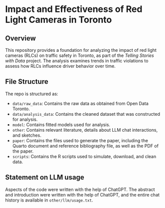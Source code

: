 # **Impact and Effectiveness of Red Light Cameras in Toronto**

## **Overview**

This repository provides a foundation for analyzing the impact of red light cameras (RLCs) on traffic safety in Toronto, as part of the *Telling Stories with Data* project. The analysis examines trends in traffic violations to assess how RLCs influence driver behavior over time.

## **File Structure**

The repo is structured as:

- `data/raw_data`: Contains the raw data as obtained from Open Data Toronto.
- `data/analysis_data`: Contains the cleaned dataset that was constructed for analysis.
- `model`: Contains fitted models used for analysis.
- `other`: Contains relevant literature, details about LLM chat interactions, and sketches.
- `paper`: Contains the files used to generate the paper, including the Quarto document and reference bibliography file, as well as the PDF of the paper.
- `scripts`: Contains the R scripts used to simulate, download, and clean data.

## **Statement on LLM usage**

Aspects of the code were written with the help of ChatGPT. The abstract and introduction were written with the help of ChatGPT, and the entire chat history is available in `other/llm/usage.txt`.
